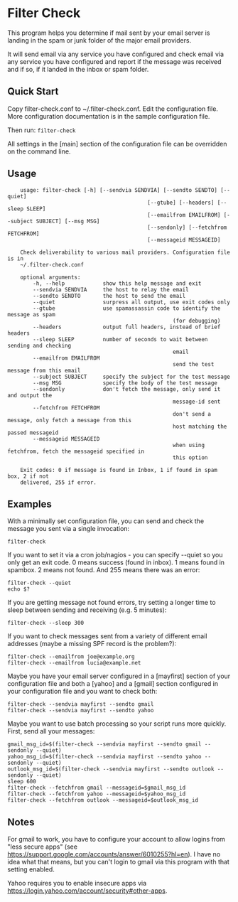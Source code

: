 # Filter Check

This program helps you determine if mail sent by your email server is landing in the spam or junk folder of the major email providers.

It will send email via any service you have configured and check email via any service you have configured and report if the message was received and if so, if it landed in the inbox or spam folder.

## Quick Start

Copy filter-check.conf to ~/.filter-check.conf. Edit the configuration file. More configuration documentation is in the sample configuration file.

Then run: `filter-check`

All settings in the [main] section of the configuration file can be overridden on the command line.

## Usage

		usage: filter-check [-h] [--sendvia SENDVIA] [--sendto SENDTO] [--quiet]
												[--gtube] [--headers] [--sleep SLEEP]
												[--emailfrom EMAILFROM] [--subject SUBJECT] [--msg MSG]
												[--sendonly] [--fetchfrom FETCHFROM]
												[--messageid MESSAGEID]

		Check deliverability to various mail providers. Configuration file is in
		~/.filter-check.conf

		optional arguments:
			-h, --help            show this help message and exit
			--sendvia SENDVIA     the host to relay the email
			--sendto SENDTO       the host to send the email
			--quiet               surpress all output, use exit codes only
			--gtube               use spamassassin code to identify the message as spam
														(for debugging)
			--headers             output full headers, instead of brief headers
			--sleep SLEEP         number of seconds to wait between sending and checking
														email
			--emailfrom EMAILFROM
														send the test message from this email
			--subject SUBJECT     specify the subject for the test message
			--msg MSG             specify the body of the test message
			--sendonly            don't fetch the message, only send it and output the
														message-id sent
			--fetchfrom FETCHFROM
														don't send a message, only fetch a message from this
														host matching the passed messageid
			--messageid MESSAGEID
														when using fetchfrom, fetch the messageid specified in
														this option

		Exit codes: 0 if message is found in Inbox, 1 if found in spam box, 2 if not
		delivered, 255 if error.
		 
## Examples

With a minimally set configuration file, you can send and check the message you sent via a single invocation:

    filter-check

If you want to set it via a cron job/nagios - you can specify --quiet so you only get an exit code. 0 means success (found in inbox). 1 means found in spambox. 2 means not found. And 255 means there was an error:

    filter-check --quiet
    echo $?

If you are getting message not found errors, try setting a longer time to sleep between sending and receiving (e.g. 5 minutes):

    filter-check --sleep 300

If you want to check messages sent from a variety of different email addresses (maybe a missing SPF record is the problem?):

    filter-check --emailfrom joe@example.org
    filter-check --emailfrom lucia@example.net

Maybe you have your email server configured in a [mayfirst] section of your configuration file and both a [yahoo] and a [gmail] section configured in your configuration file and you want to check both:

    filter-check --sendvia mayfirst --sendto gmail
    filter-check --sendvia mayfirst --sendto yahoo

Maybe you want to use batch processing so your script runs more quickly. First, send all your messages:

    gmail_msg_id=$(filter-check --sendvia mayfirst --sendto gmail --sendonly --quiet)
    yahoo_msg_id=$(filter-check --sendvia mayfirst --sendto yahoo --sendonly --quiet)
    outlook_msg_id=$(filter-check --sendvia mayfirst --sendto outlook --sendonly --quiet)
    sleep 600
    filter-check --fetchfrom gmail --messageid=$gmail_msg_id
    filter-check --fetchfrom yahoo --messageid=$yahoo_msg_id
    filter-check --fetchfrom outlook --messageid=$outlook_msg_id

## Notes

For gmail to work, you have to configure your account to allow logins from "less secure apps" (see https://support.google.com/accounts/answer/6010255?hl=en). I have no idea what that means, but you can't login to gmail via this program with that setting enabled.

Yahoo requires you to enable insecure apps via https://login.yahoo.com/account/security#other-apps.
